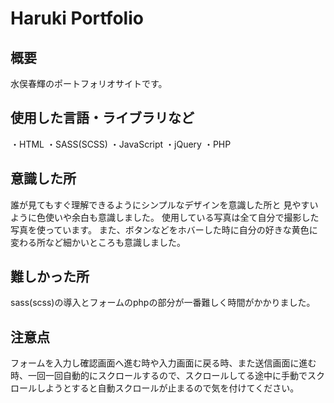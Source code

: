 # Haruki Portfolio

## 概要
水俣春輝のポートフォリオサイトです。

## 使用した言語・ライブラリなど
・HTML
・SASS(SCSS)
・JavaScript
・jQuery
・PHP

## 意識した所
誰が見てもすぐ理解できるようにシンプルなデザインを意識した所と
見やすいように色使いや余白も意識しました。
使用している写真は全て自分で撮影した写真を使っています。
また、ボタンなどをホバーした時に自分の好きな黄色に変わる所など細かいところも意識しました。

## 難しかった所
sass(scss)の導入とフォームのphpの部分が一番難しく時間がかかりました。
 
## 注意点
フォームを入力し確認画面へ進む時や入力画面に戻る時、また送信画面に進む時、一回一回自動的にスクロールするので、スクロールしてる途中に手動でスクロールしようとすると自動スクロールが止まるので気を付けてください。